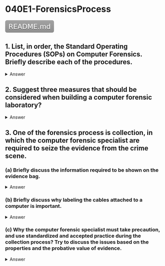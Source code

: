 # 040E1-ForensicsProcess

[![](README.svg)](README.md)

## 1. List, in order, the Standard Operating Procedures (SOPs) on Computer Forensics. Briefly describe each of the procedures.

<details>
<summary>Answer</summary>
<p>

1. Incident identification — Determine whether the event is recognized as an incident. If it is, determine the type of the incident.
2. Preparation — Prepare detailed procedures for proper preparation of tools, techniques, monitoring authorizations and management support.
3. Approach strategy — Formulate an approach for collection of evidence.
4. Preservation — Isolate, secure, and preserve the state of physical and digital evidence.
5. Collection — Record the physical scene, seize the evidence, and duplicate the evidence using standardized and accepted practices.
6. Examination — Conduct an in-depth systematic search of evidence with particular focus on identifying and locating potential evidence.
7. Analysis — Analyze the evidence to determine the significance of data and draw conclusions based on evidence found.
8. Presentation — Summarize, report and explain the conclusions reached.
9. Return of evidence — Ensure that physical and digital property is returned to proper owner.
<details>
<summary>Translate</summary>
<p>

1. 事件識別 - 確定該事件是否被識別為一個事件。如果是, 確定事件的類型。
2. 準備 - 準備詳細的程序, 工具, 技術, 監測授權和管理支持適當的準備。
3. 策略 - 制定收集證據的方法。
4. 保存 - 隔離, 安全和保護物理和數字證據的狀態。
5. 收集 - 記錄的物理情景, 抓住證據, 和重複使用標準化, 並接受實踐的證據。
6. 檢查 - 進行了深入的系統搜索的尤其側重於識別和定位潛在的證據的證據。
7. 分析 - 分析證據, 以確定數據的意義和借鑒循證FOUND的結論。
8. 滙報 - 總結, 報告, 並解釋得出的結論。
9. 歸還證據 - 確保物理和數字財產返回到正確的所有者。
</p>
</details>  
</p>
</details>  

## 2. Suggest three measures that should be considered when building a computer forensic laboratory?

<details>
<summary>Answer</summary>
<p>
Temperature control, humidity control, static electricity reduction, electromagnetic shielding, and acoustic balancing are all possible considerations during laboratory design.
<details>
<summary>Translate</summary>
<p>
溫度控制, 濕度控制, 靜電減少, 電磁屏蔽, 和聲學平衡是實驗室的設計過程中所有可能的因素。
</p>
</details>  
</p>
</details>  

## 3. One of the forensics process is collection, in which the computer forensic specialist are required to seize the evidence from the crime scene.

### (a) Briefly discuss the information required to be shown on the evidence bag. 

<details>
<summary>Answer</summary>
<p>
The information that should be exhibit on an evidence bag generally includes: case number, evidence number, date, time, location, the person who collected the evidence and a brief description of the evidence collected.
<details>
<summary>Translate</summary>
<p>
這應該是對證據袋證物的信息一般包括：案件數量, 證據數量, 日期, 時間, 地點, 誰收集的證據和收集證據的簡要描述的人。
</p>
</details>  
</p>
</details>  

### (b) Briefly discuss why labeling the cables attached to a computer is important. 

<details>
<summary>Answer</summary>
<p>
Labels are placed on both ends of a cable to help document how and what were connected to the PC at the time it was collected, which allows reassemble of the computer during examination, hence reconstructing the crime scene.
<details>
<summary>Translate</summary>
<p>
標籤放在如何和什麼一起在收集信息時, 允許重新組裝電腦的檢查過程中, 因此重建犯罪現場連接到PC的線纜來幫助文檔兩端。
</p>
</details>  
</p>
</details>  

### (c) Why the computer forensic specialist must take precaution, and use standardized and accepted practice during the collection process? Try to discuss the issues based on the properties and the probative value of evidence.

<details>
<summary>Answer</summary>
<p>
Digital evidence are highly fragile, which can be easily altered, damaged or destroyed. They computer forensic specialist must take precaution to ensure that the digital evidence has not been destroyed or tampered.

Moreover, to be used in the court, the evidence must be admissible, authentic, complete, reliable and believable. The computer forensic specialist must use standardized and accepted practice to ensure the integrity and authentication of the evidence.
<details>
<summary>Translate</summary>
<p>
數字證據是非常脆弱的, 可以很容易地改變, 破壞或摧毀。他們計算機取證專家必須採取預防措施, 以確保數字證據並沒有被破壞或篡改。

此外, 在法庭上使用, 證據必須是容許的, 真實, 完整, 可靠和可信。計算機取證專家必須使用標準化和公認的做法, 以確保證據的完整性和認證。
</p>
</details>  
</p>
</details>  
